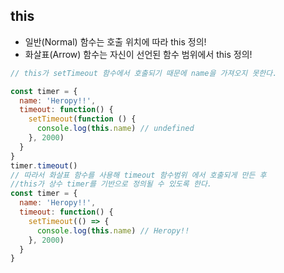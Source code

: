 ## this
- 일반(Normal) 함수는 호출 위치에 따라 this 정의!
- 화살표(Arrow) 함수는 자신이 선언된 함수 범위에서 this 정의!

```javascript
// this가 setTimeout 함수에서 호출되기 때문에 name을 가져오지 못한다.

const timer = {
  name: 'Heropy!!',
  timeout: function() {
    setTimeout(function () {
      console.log(this.name) // undefined
    }, 2000)
  }
}
timer.timeout()
// 따라서 화살표 함수를 사용해 timeout 함수범위 에서 호출되게 만든 후 
//this가 상수 timer를 기반으로 정의될 수 있도록 한다.
const timer = {
  name: 'Heropy!!',
  timeout: function() {
    setTimeout(() => {
      console.log(this.name) // Heropy!!
    }, 2000)
  }
}
```

